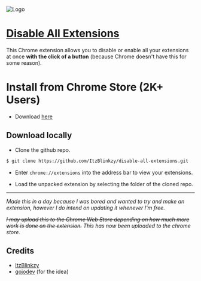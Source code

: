 ![Logo](https://github.com/ItzBlinkzy/disable-all-extensions/assets/68260779/4d658427-ba25-4588-b3a4-ea5c6e165b81)
# [Disable All Extensions](https://chrome.google.com/webstore/detail/disable-all-extensions/ailfldpmpboolaihojfagmmfbhcgohne)

This Chrome extension allows you to disable or enable all your extensions at once **with the click of a button** (because Chrome doesn't have this for some reason).


# Install from Chrome Store (2K+ Users)
* Download [here](https://chrome.google.com/webstore/detail/disable-all-extensions/ailfldpmpboolaihojfagmmfbhcgohne)

## Download locally

- Clone the github repo.

```bash
$ git clone https://github.com/ItzBlinkzy/disable-all-extensions.git
```

- Enter `chrome://extensions` into the address bar to view your extensions.

- Load the unpacked extension by selecting the folder of the cloned repo.

---

_Made this in a day because I was bored and wanted to try and make an extension, however I do intend on updating it whenever I'm free._

~~_I may upload this to the Chrome Web Store depending on how much more work is done on the extension._~~
_This has now been uploaded to the chrome store._

##

## Credits

- [ItzBlinkzy](https://github.com/ItzBlinkzy)
- [gojodev](https://github.com/gojodev) (for the idea)
